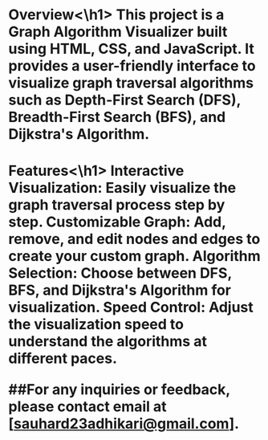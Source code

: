 <h1>Overview<\h1>
This project is a Graph Algorithm Visualizer built using HTML, CSS, and JavaScript. It provides a user-friendly interface to visualize graph traversal algorithms such as Depth-First Search (DFS), Breadth-First Search (BFS), and Dijkstra's Algorithm.

<h1>Features<\h1>
Interactive Visualization: Easily visualize the graph traversal process step by step.
Customizable Graph: Add, remove, and edit nodes and edges to create your custom graph.
Algorithm Selection: Choose between DFS, BFS, and Dijkstra's Algorithm for visualization.
Speed Control: Adjust the visualization speed to understand the algorithms at different paces.

##For any inquiries or feedback, please contact
email at [sauhard23adhikari@gmail.com].



